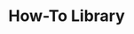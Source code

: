 # How-To Library

<!-- # TODO: Introduce the purpose of task-oriented guides for recurring workflows. -->
<!-- # TODO: List candidate how-to topics (e.g., add new profile, extend grid logic, update translations). -->
<!-- # TODO: Provide structure guidelines for each how-to (prereqs, steps, validation). -->
<!-- # TODO: Link back to overarching docs (overview, dev setup) where needed. -->
<!-- # TODO: Specify process for contributing new how-to guides and keeping them current. -->
